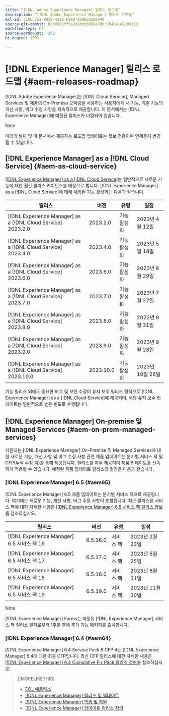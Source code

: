 ```yaml
---
title: “[!DNL Adobe Experience Manager] 릴리스 로드맵”
description: “[!DNL Adobe Experience Manager] 릴리스 로드맵”
exl-id: c106d7a1-8810-4328-b99d-dad862a50640
source-git-commit: bbb0560ff5a2cebc0b06ba7d0c7b4041e9290113
workflow-type: ht
source-wordcount: '356'
ht-degree: 100%

---
```


# [!DNL Experience Manager] 릴리스 로드맵 {#aem-releases-roadmap}

[!DNL Adobe Experience Manager]는 [!DNL Cloud Service], Managed Services 및 제품의 On-Premise 오퍼링을 사용하는 사용자에게 새 기능, 기존 기능의 개선 사항, 버그 수정 사항을 지속적으로 제공합니다. 이 문서에서는 [!DNL Experience Manager]에 예정된 릴리스가 나열되어 있습니다.

>[!NOTE]
>
>아래의 날짜 및 이 문서에서 제공하는 로드맵 업데이트는 정보 전용이며 언제든지 변경될 수 있습니다.

## [!DNL Experience Manager] as a [!DNL Cloud Service] {#aem-as-cloud-service}

[[!DNL Experience Manager] as a [!DNL Cloud Service]](https://experienceleague.adobe.com/docs/experience-manager-cloud-service/content/release-notes/home.html)는 일반적으로 새로운 기능에 대한 월간 릴리스 케이던스를 대상으로 합니다. [!DNL Experience Manager] as a [!DNL Cloud Service]에 대해 예정된 기능 활성화는 다음과 같습니다.

| 릴리스 | 버전 | 유형 | 일정 |
|---|---|---|---|
| [!DNL Experience Manager] as a [!DNL Cloud Service] 2023.2.0 | 2023.2.0 | 기능 활성화 | 2023년 4월 12일 |
| [!DNL Experience Manager] as a [!DNL Cloud Service] 2023.4.0 | 2023.4.0 | 기능 활성화 | 2023년 5월 18일 |
| [!DNL Experience Manager] as a [!DNL Cloud Service] 2023.6.0 | 2023.6.0 | 기능 활성화 | 2023년 6월 29일 |
| [!DNL Experience Manager] as a [!DNL Cloud Service] 2023.7.0 | 2023.7.0 | 기능 활성화 | 2023년 7월 27일 |
| [!DNL Experience Manager] as a [!DNL Cloud Service] 2023.8.0 | 2023.8.0 | 기능 활성화 | 2023년 8월 31일 |
| [!DNL Experience Manager] as a [!DNL Cloud Service] 2023.9.0 | 2023.9.0 | 기능 활성화 | 2023년 9월 28일 |
| [!DNL Experience Manager] as a [!DNL Cloud Service] 2023.10.0 | 2023.10.0 | 기능 활성화 | 2023년 10월 26일 |

기능 릴리스 외에도 중요한 버그 및 보안 수정이 유지 보수 릴리스 형식으로 [!DNL Experience Manager] as a [!DNL Cloud Service]에 제공되며, 해당 유지 보수 업데이트는 일반적으로 높은 빈도로 수행됩니다.

## [!DNL Experience Manager] On-premise 및 Managed Services {#aem-on-prem-managed-services}

지원되는 [!DNL Experience Manager] On-Premise 및 Managed Services에 대한 새로운 기능, 개선 사항 및 버그 수정 사항 관련 제품 업데이트는 분기별 서비스 팩 및 CFP(누적 수정 팩)를 통해 제공됩니다. 릴리스를 자주 제공하여 제품 업데이트를 신속하게 적용할 수 있습니다. 예정된 제품 업데이트 릴리스의 일정은 다음과 같습니다.

### [!DNL Experience Manager] 6.5 {#aem65}

[!DNL Experience Manager] 6.5 제품 업데이트는 분기별 서비스 팩으로 제공됩니다. 여기에는 새로운 기능, 개선 사항, 버그 수정 사항이 포함됩니다. 최근 릴리스된 서비스 팩에 대한 자세한 내용은 [[!DNL Experience Manager] 6.5 서비스 팩 릴리스 정보](https://experienceleague.adobe.com/docs/experience-manager-65/release-notes/release-notes.html?lang=ko-KR)를 참조하십시오.

| 릴리스 | 버전 | 유형 | 일정 |
|---|---|---|---|
| [!DNL Experience Manager] 6.5 서비스 팩 16 | 6.5.16.0 | 서비스 팩 | 2023년 2월 23일 |
| [!DNL Experience Manager] 6.5 서비스 팩 17 | 6.5.17.0 | 서비스 팩 | 2023년 5월 25일 |
| [!DNL Experience Manager] 6.5 서비스 팩 18 | 6.5.18.0 | 서비스 팩 | 2023년 8월 31일 |
| [!DNL Experience Manager] 6.5 서비스 팩 19 | 6.5.19.0 | 서비스 팩 | 2023년 11월 30일 |

>[!NOTE]
>
>[!DNL Experience Manager] Forms는 예정된 [!DNL Experience Manager] 서비스 팩 릴리스 일자로부터 1주일 후에 추가 기능 패키지를 출시합니다.

### [!DNL Experience Manager] 6.4 {#aem64}

[!DNL Experience Manager] 6.4 Service Pack 8 CFP 4는 [!DNL Experience Manager] 6.4에 대한 최종 CFP입니다. 최신 CFP 릴리스에 대한 자세한 내용은 [[!DNL Experience Manager] 6.4 Cumulative Fix Pack 릴리스 정보](https://experienceleague.adobe.com/docs/experience-manager-64/release-notes/cfp-release-notes.html?lang=ko-KR)를 참조하십시오.

>[!MORELIKETHIS]
>
>* [EOL 매트릭스](https://helpx.adobe.com/kr/support/programs/eol-matrix.html)
>* [[!DNL Experience Manager] 릴리스 및 업데이트](https://experienceleague.adobe.com/docs/experience-manager-release-information/aem-release-updates/aem-releases-updates.html?lang=ko)
>* [[!DNL Experience Manager] 학습 및 지원](https://experienceleague.adobe.com/docs/experience-manager-cloud-service.html)
>* [[!DNL Experience Manager] 업데이트 릴리스 정의](/help/update-release-vehicle-definitions.md)

